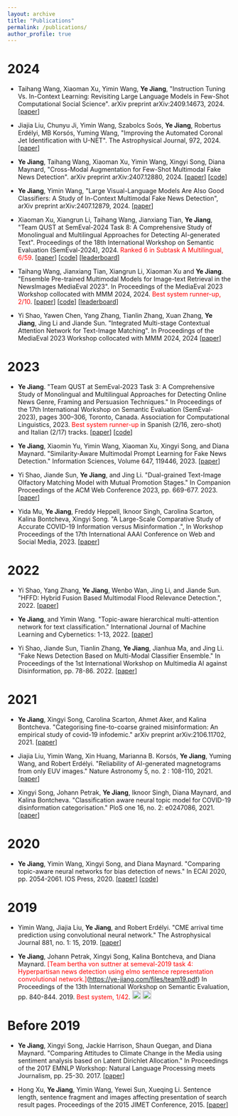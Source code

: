 ```yaml
---
layout: archive
title: "Publications"
permalink: /publications/
author_profile: true
---
```


2024
======

* Taihang Wang, Xiaoman Xu, Yimin Wang, **Ye Jiang**, "Instruction Tuning Vs. In-Context Learning: Revisiting Large Language Models in Few-Shot Computational Social Science". arXiv preprint arXiv:2409.14673, 2024. [[paper](https://arxiv.org/pdf/2409.14673)]
  
* Jiajia Liu, Chunyu Ji, Yimin Wang, Szabolcs Soós, **Ye Jiang**, Robertus Erdélyi, MB Korsós, Yuming Wang, "Improving the Automated Coronal Jet Identification with U-NET". The Astrophysical Journal, 972, 2024. [[paper](https://iopscience.iop.org/article/10.3847/1538-4357/ad66be/pdf)]

* **Ye Jiang**, Taihang Wang, Xiaoman Xu, Yimin Wang, Xingyi Song, Diana Maynard, "Cross-Modal Augmentation for Few-Shot Multimodal Fake News Detection". arXiv preprint arXiv:2407.12880, 2024.  [[paper](https://arxiv.org/pdf/2407.12880)] [[code](https://github.com/zgjiangtoby/FND_fewshot)]

* **Ye Jiang**, Yimin Wang, "Large Visual-Language Models Are Also Good Classifiers: A Study of In-Context Multimodal Fake News Detection", arXiv preprint arXiv:2407.12879, 2024.  [[paper](https://arxiv.org/pdf/2407.12879)]

* Xiaoman Xu, Xiangrun Li, Taihang Wang, Jianxiang Tian, **Ye Jiang**, "Team QUST at SemEval-2024 Task 8: A Comprehensive Study of Monolingual and Multilingual Approaches for Detecting AI-generated Text". Proceedings of the 18th International Workshop on Semantic Evaluation (SemEval-2024), 2024. <span style="color:red">Ranked 6 in Subtask A Multilingual, 6/59</span>. [[paper](https://aclanthology.org/2024.semeval-1.71/)] [[code](https://github.com/warmth27/SemEval2024_QUST/tree/main )] [[leaderboard](https://github.com/mbzuai-nlp/SemEval2024-task8/blob/main/SemEval2024_task8_overview_April.pdf)]

* Taihang Wang, Jianxiang Tian, Xiangrun Li, Xiaoman Xu and **Ye Jiang**. "Ensemble Pre-trained Multimodal Models for Image-text Retrieval in the NewsImages MediaEval 2023". In Proceedings of the MediaEval 2023 Workshop collocated with MMM 2024, 2024. <span style="color:red">Best system runner-up, 2/10</span>. [[paper](https://2023.multimediaeval.com/paper11.pdf)] [[code](https://github.com/xxm1215/qust_mediaeval2023)] [[leaderboard](https://ye-jiang.com/files/NewsImages23-Certificate-Rank2.pdf)]

* Yi Shao, Yawen Chen, Yang Zhang, Tianlin Zhang, Xuan Zhang, **Ye Jiang**, Jing Li and Jiande Sun. "Integrated Multi-stage Contextual Attention Network for Text-Image Matching". In Proceedings of the MediaEval 2023 Workshop collocated with MMM 2024, 2024 [[paper](https://2023.multimediaeval.com/paper17.pdf)]

2023
======

* **Ye Jiang**. "Team QUST at SemEval-2023 Task 3: A Comprehensive Study of Monolingual and Multilingual Approaches for Detecting Online News Genre, Framing and Persuasion Techniques." In Proceedings of the 17th International Workshop on Semantic Evaluation (SemEval-2023), pages 300–306, Toronto, Canada. Association for Computational Linguistics, 2023. <span style="color:red">Best system runner-up</span> in Spanish (2/16, zero-shot) and Italian (2/17) tracks. [[paper](https://aclanthology.org/2023.semeval-1.40/)] [[code](https://github.com/zgjiangtoby/SemEval2023_QUST)]
  
* **Ye Jiang**, Xiaomin Yu, Yimin Wang, Xiaoman Xu, Xingyi Song, and Diana Maynard. "Similarity-Aware Multimodal Prompt Learning for Fake News Detection." Information Sciences, Volume 647, 119446, 2023. [[paper](https://ye-jiang.com/files/IS-2023.pdf)]

* Yi Shao, Jiande Sun, **Ye Jiang**, and Jing Li. "Dual-grained Text-Image Olfactory Matching Model with Mutual Promotion Stages." In Companion Proceedings of the ACM Web Conference 2023, pp. 669-677. 2023. [[paper](https://dl.acm.org/doi/pdf/10.1145/3543873.3587649)]

* Yida Mu, **Ye Jiang**, Freddy Heppell, Iknoor Singh, Carolina Scarton, Kalina Bontcheva, Xingyi Song. "A Large-Scale Comparative Study of Accurate COVID-19 Information versus Misinformation
.", In Workshop Proceedings of the 17th International AAAI Conference on Web and Social Media, 2023. [[paper](https://workshop-proceedings.icwsm.org/pdf/2023_45.pdf)]


2022
======
* Yi Shao, Yang Zhang, **Ye Jiang**, Wenbo Wan, Jing Li, and Jiande Sun. "HFFD: Hybrid Fusion Based Multimodal Flood Relevance Detection.", 2022.  [[paper](https://ye-jiang.com/files/SHAO_22.pdf)]
  
* **Ye Jiang**, and Yimin Wang. "Topic-aware hierarchical multi-attention network for text classification." International Journal of Machine Learning and Cybernetics: 1-13, 2022.  [[paper](https://ye-jiang.com/files/ML&C_FINAL.pdf)]

* Yi Shao, Jiande Sun, Tianlin Zhang, **Ye Jiang**, Jianhua Ma, and Jing Li. "Fake News Detection Based on Multi-Modal Classifier Ensemble." In Proceedings of the 1st International Workshop on Multimedia AI against Disinformation, pp. 78-86. 2022.  [[paper](https://ye-jiang.com/files/ensemble21.pdf)]

2021
======
* **Ye Jiang**, Xingyi Song, Carolina Scarton, Ahmet Aker, and Kalina Bontcheva. "Categorising fine-to-coarse grained misinformation: An empirical study of covid-19 infodemic." arXiv preprint arXiv:2106.11702, 2021.  [[paper](https://ye-jiang.com/files/arix21.pdf)]

* Jiajia Liu, Yimin Wang, Xin Huang, Marianna B. Korsós, **Ye Jiang**, Yuming Wang, and Robert Erdélyi. "Reliability of AI-generated magnetograms from only EUV images." Nature Astronomy 5, no. 2 : 108-110, 2021.  [[paper](https://ye-jiang.com/files/nature21.pdf)]

* Xingyi Song, Johann Petrak, **Ye Jiang**, Iknoor Singh, Diana Maynard, and Kalina Bontcheva. "Classification aware neural topic model for COVID-19 disinformation categorisation." PloS one 16, no. 2: e0247086, 2021.  [[paper](https://ye-jiang.com/files/plos21.pdf)]

2020
======
* **Ye Jiang**, Yimin Wang, Xingyi Song, and Diana Maynard. "Comparing topic-aware neural networks for bias detection of news." In ECAI 2020, pp. 2054-2061. IOS Press, 2020.  [[paper](https://ye-jiang.com/files/topic20.pdf)] [[code](https://github.com/yjiang18/LDA-HAN)]


2019
======
* Yimin Wang, Jiajia Liu, **Ye Jiang**, and Robert Erdélyi. "CME arrival time prediction using convolutional neural network." The Astrophysical Journal 881, no. 1: 15, 2019. [[paper](https://ye-jiang.com/files/cme19.pdf)] 

* **Ye Jiang**, Johann Petrak, Xingyi Song, Kalina Bontcheva, and Diana Maynard. <font color=red>[Team bertha von suttner at semeval-2019 task 4: Hyperpartisan news detection using elmo sentence representation convolutional network.]</font>(https://ye-jiang.com/files/team19.pdf) In Proceedings of the 13th International Workshop on Semantic Evaluation, pp. 840-844. 2019. <span style="color:red">Best system, 1/42</span>. [<img src="https://github.githubassets.com/images/icons/emoji/unicode/1f4bb.png?v8" alt= "code" width="20" height="20">](https://github.com/GateNLP/semeval2019-hyperpartisan-bertha-von-suttner) [<img src="https://github.githubassets.com/images/icons/emoji/unicode/1f947.png?v8" alt= "leaderboard" width="20" height="20">](https://pan.webis.de/semeval19/semeval19-web/) 

Before 2019
======
* **Ye Jiang**, Xingyi Song, Jackie Harrison, Shaun Quegan, and Diana Maynard. "Comparing Attitudes to Climate Change in the Media using sentiment analysis based on Latent Dirichlet Allocation." In Proceedings of the 2017 EMNLP Workshop: Natural Language Processing meets Journalism, pp. 25-30. 2017.  [[paper](https://ye-jiang.com/files/compare17.pdf)]  

* Hong Xu, **Ye Jiang**, Yimin Wang, Yewei Sun, Xueqing Li. Sentence length, sentence fragment and images affecting presentation of search result pages. Proceedings of the 2015 JIMET Conference, 2015.   [[paper](https://ye-jiang.com/files/sentence_length.pdf)] 
